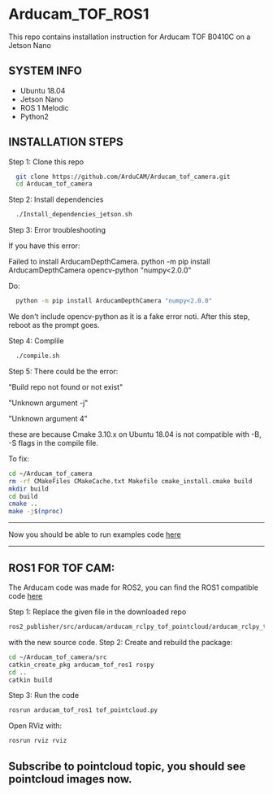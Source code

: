 # Arducam_TOF_ROS1

This repo contains installation instruction for Arducam TOF B0410C on a Jetson Nano 

SYSTEM INFO
---------

- Ubuntu 18.04
- Jetson Nano
- ROS 1 Melodic
- Python2

INSTALLATION STEPS
---------

Step 1: Clone this repo
```bash
  git clone https://github.com/ArduCAM/Arducam_tof_camera.git
  cd Arducam_tof_camera
```
Step 2: Install dependencies

```bash
  ./Install_dependencies_jetson.sh
```
Step 3: Error troubleshooting

If you have this error:

Failed to install ArducamDepthCamera.
python -m pip install ArducamDepthCamera opencv-python "numpy<2.0.0"

Do:

```bash
  python -m pip install ArducamDepthCamera "numpy<2.0.0"
``` 
We don't include opencv-python as it is a fake error noti.
After this step, reboot as the prompt goes.

Step 4: Complile

```bash
  ./compile.sh
```
Step 5:
There could be the error:

"Build repo not found or not exist" 

"Unknown argument -j"

"Unknown argument 4"

these are because Cmake 3.10.x on Ubuntu 18.04 is not compatible with -B, -S flags in the compile file. 

To fix:
```bash
cd ~/Arducam_tof_camera
rm -rf CMakeFiles CMakeCache.txt Makefile cmake_install.cmake build
mkdir build
cd build
cmake ..
make -j$(nproc)
```
-------------------
Now you should be able to run examples code [here](https://github.com/ArduCAM/Arducam_tof_camera)

-------------------
ROS1 FOR TOF CAM:
---------
The Arducam code was made for ROS2, you can find the ROS1 compatible code [here](tof_python2.py)

Step 1: Replace the given file in the downloaded repo 
```bash
ros2_publisher/src/arducam/arducam_rclpy_tof_pointcloud/arducam_rclpy_tof_pointcloud/tof_pointcloud.py
```
with the new source code. 
Step 2: 
Create and rebuild the package:
```bash
cd ~/Arducam_tof_camera/src
catkin_create_pkg arducam_tof_ros1 rospy
cd ..
catkin build
```
Step 3: Run the code
```bash
rosrun arducam_tof_ros1 tof_pointcloud.py
```
Open RViz with:
```bash
rosrun rviz rviz
```
Subscribe to pointcloud topic, you should see pointcloud images now.
------------------------------



